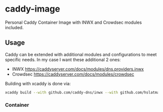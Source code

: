 # caddy-image
Personal Caddy Container Image with INWX and Crowdsec modules included.

## Usage

Caddy can be extended with additional modules and configurations to meet specific needs.
In my case I want these additional 2 ones:

- INWX <https://caddyserver.com/docs/modules/dns.providers.inwx>
- Crowdsec <https://caddyserver.com/docs/modules/crowdsec>

Building with xcaddy is done via:
```sh
xcaddy build --with github.com/caddy-dns/inwx --with github.com/hslatman/caddy-crowdsec-bouncer/crowdsec
```

### Container
